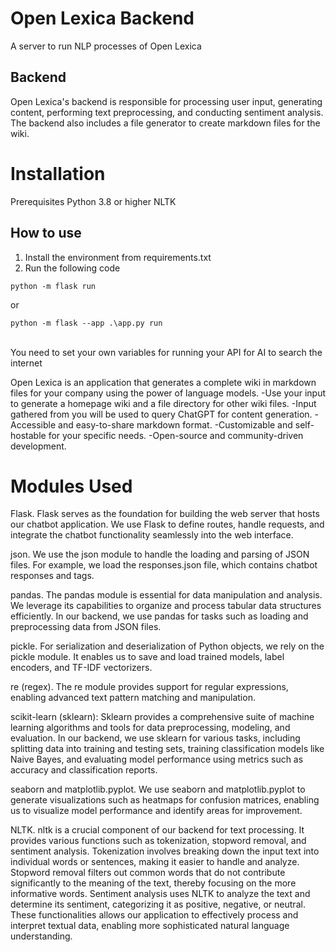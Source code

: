 # Open Lexica Backend
A  server to run NLP processes of Open Lexica

## Backend
Open Lexica's backend is responsible for processing user input, generating content, performing text preprocessing, and conducting sentiment analysis. The backend also includes a file generator to create markdown files for the wiki.

# Installation
Prerequisites
Python 3.8 or higher
NLTK

## How to use
1. Install the environment from requirements.txt
2. Run the following code
```
python -m flask run
```
or
```
python -m flask --app .\app.py run
```
<br>
You need to set your own variables for running your API for AI to search the internet


Open Lexica is an application that generates a complete wiki in markdown files for your company using the power of language models.
-Use your input to generate a homepage wiki and a file directory for other wiki files.
-Input gathered from you will be used to query ChatGPT for content generation.
-Accessible and easy-to-share markdown format.
-Customizable and self-hostable for your specific needs.
-Open-source and community-driven development.


# Modules Used

Flask. Flask serves as the foundation for building the web server that hosts our chatbot application. We use Flask to define routes, handle requests, and integrate the chatbot functionality seamlessly into the web interface.

json. We use the json module to handle the loading and parsing of JSON files. For example, we load the responses.json file, which contains chatbot responses and tags. 

pandas. The pandas module is essential for data manipulation and analysis. We leverage its capabilities to organize and process tabular data structures efficiently. In our backend, we use pandas for tasks such as loading and preprocessing data from JSON files.

pickle. For serialization and deserialization of Python objects, we rely on the pickle module. It enables us to save and load trained models, label encoders, and TF-IDF vectorizers. 

re (regex). The re module provides support for regular expressions, enabling advanced text pattern matching and manipulation.

scikit-learn (sklearn): Sklearn provides a comprehensive suite of machine learning algorithms and tools for data preprocessing, modeling, and evaluation. In our backend, we use sklearn for various tasks, including splitting data into training and testing sets, training classification models like Naive Bayes, and evaluating model performance using metrics such as accuracy and classification reports.

seaborn and matplotlib.pyplot. We use seaborn and matplotlib.pyplot to generate visualizations such as heatmaps for confusion matrices, enabling us to visualize model performance and identify areas for improvement.

NLTK. nltk is a crucial component of our backend for text processing. It provides various functions such as tokenization, stopword removal, and sentiment analysis. Tokenization involves breaking down the input text into individual words or sentences, making it easier to handle and analyze. Stopword removal filters out common words that do not contribute significantly to the meaning of the text, thereby focusing on the more informative words. Sentiment analysis uses NLTK to analyze the text and determine its sentiment, categorizing it as positive, negative, or neutral. These functionalities allows our application to effectively process and interpret textual data, enabling more sophisticated natural language understanding.

